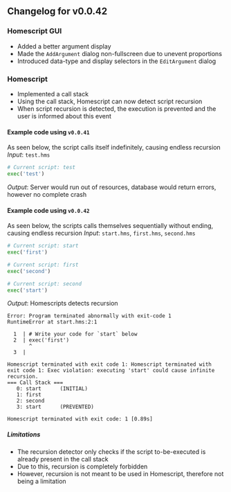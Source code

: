 ## Changelog for v0.0.42

### Homescript GUI
- Added a better argument display
- Made the `AddArgument` dialog non-fullscreen due to unevent proportions
- Introduced data-type and display selectors in the `EditArgument` dialog

### Homescript
- Implemented a call stack
- Using the call stack, Homescript can now detect script recursion
- When script recursion is detected, the execution is prevented and the user is informed about this event

#### Example code using `v0.0.41`
As seen below, the script calls itself indefinitely, causing endless recursion
*Input*: `test.hms`
```python
# Current script: test
exec('test')
```
*Output*: Server would run out of resources, database would return errors, however no complete crash

#### Example code using `v0.0.42`
As seen below, the scripts calls themselves sequentially without ending, causing endless recursion
*Input*: `start.hms`, `first.hms`, `second.hms`
```python
# Current script: start
exec('first')
```
```python
# Current script: first
exec('second')
```
```python
# Current script: second
exec('start')
```

*Output*: Homescripts detects recursion
```
Error: Program terminated abnormally with exit-code 1
RuntimeError at start.hms:2:1

  1  | # Write your code for `start` below
  2  | exec('first')
       ^
  3  |

Homescript terminated with exit code 1: Homescript terminated with exit code 1: Exec violation: executing 'start' could cause infinite recursion.
=== Call Stack ===
   0: start      (INITIAL)
   1: first
   2: second
   3: start      (PREVENTED)

Homescript terminated with exit code: 1 [0.89s]
```
##### Limitations
- The recursion detector only checks if the script to-be-executed is already present in the call stack
- Due to this, recursion is completely forbidden
- However, recursion is not meant to be used in Homescript, therefore not being a limitation

